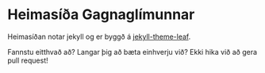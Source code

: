 Heimasíða Gagnaglímunnar
========================

Heimasíðan notar jekyll og er byggð á [jekyll-theme-leaf](https://github.com/SupunKavinda/jekyll-theme-leaf).

Fannstu eitthvað að? Langar þig að bæta einhverju við? Ekki hika við að gera pull request!
